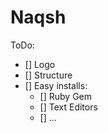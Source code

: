 # Naqsh

ToDo:
+ [] Logo
+ [] Structure
+ [] Easy installs:
    + [] Ruby Gem
    + [] Text Editors
    + [] ...


